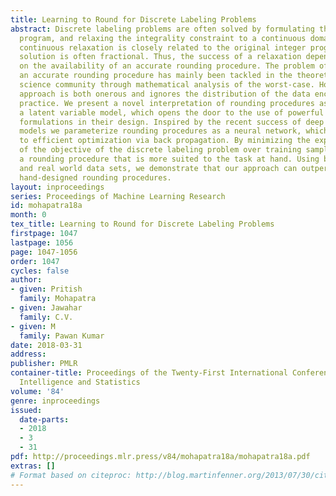 ```yaml
---
title: Learning to Round for Discrete Labeling Problems
abstract: Discrete labeling problems are often solved by formulating them as an integer
  program, and relaxing the integrality constraint to a continuous domain. While the
  continuous relaxation is closely related to the original integer program, its optimal
  solution is often fractional. Thus, the success of a relaxation depends crucially
  on the availability of an accurate rounding procedure. The problem of identifying
  an accurate rounding procedure has mainly been tackled in the theoretical computer
  science community through mathematical analysis of the worst-case. However, this
  approach is both onerous and ignores the distribution of the data encountered in
  practice. We present a novel interpretation of rounding procedures as sampling from
  a latent variable model, which opens the door to the use of powerful machine learning
  formulations in their design. Inspired by the recent success of deep latent variable
  models we parameterize rounding procedures as a neural network, which lends itself
  to efficient optimization via back propagation. By minimizing the expected value
  of the objective of the discrete labeling problem over training samples, we learn
  a rounding procedure that is more suited to the task at hand. Using both synthetic
  and real world data sets, we demonstrate that our approach can outperform the state-of-the-art
  hand-designed rounding procedures.
layout: inproceedings
series: Proceedings of Machine Learning Research
id: mohapatra18a
month: 0
tex_title: Learning to Round for Discrete Labeling Problems
firstpage: 1047
lastpage: 1056
page: 1047-1056
order: 1047
cycles: false
author:
- given: Pritish
  family: Mohapatra
- given: Jawahar
  family: C.V.
- given: M
  family: Pawan Kumar
date: 2018-03-31
address: 
publisher: PMLR
container-title: Proceedings of the Twenty-First International Conference on Artificial
  Intelligence and Statistics
volume: '84'
genre: inproceedings
issued:
  date-parts:
  - 2018
  - 3
  - 31
pdf: http://proceedings.mlr.press/v84/mohapatra18a/mohapatra18a.pdf
extras: []
# Format based on citeproc: http://blog.martinfenner.org/2013/07/30/citeproc-yaml-for-bibliographies/
---
```

